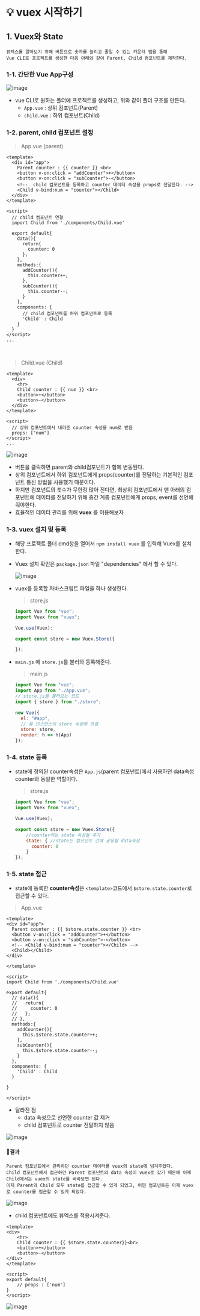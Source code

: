 # 💡 vuex 시작하기

## 1. Vuex와 State
    뷰엑스를 알아보기 위해 버튼으로 숫자를 늘리고 줄일 수 있는 카운터 앱을 통해 
    Vue CLI로 프로젝트를 생성한 다음 아래와 같이 Parent, Child 컴포넌트를 제작한다. 

### 1-1. 간단한 Vue App구성
![image](img/vuex01.PNG)

- vue CLI로 원하는 폴더에 프로젝트를 생성하고, 위와 같이 폴더 구조를 만든다.
  - ```App.vue``` : 상위 컴포넌트(Parent)
  - ```child.vue``` : 하위 컴포넌트(Child)

### 1-2. parent, child 컴포넌트 설정
> App.vue (parent)
```vue
<template>
  <div id="app">
    Parent counter : {{ counter }} <br>
    <button v-on:click = "addCounter">+</button>
    <button v-on:click = "subCounter">-</button>
    <!--  child 컴포넌트를 등록하고 counter 데이터 속성을 props로 전달한다. -->
    <Child v-bind:num = "counter"></Child>
  </div>
</template>

<script>
  // child 컴포넌트 연결
  import Child from './components/Child.vue'

  export default{
    data(){
      return{
        counter: 0
      };
    },
    methods:{
      addCounter(){
        this.counter++;
      },
      subCounter(){
        this.counter--;
      }
    }, 
    components: {
      // child 컴포넌트를 하위 컴포넌트로 등록
      'Child' : Child
    }
  }
</script>
...
```

<br>

> Child.vue (Child)
```vue
<template>
  <div>
    <hr>
    Child counter : {{ num }} <br>
    <button>+</button>
    <button>-</button>
  </div>
</template>

<script>
  // 상위 컴포넌트에서 내려준 counter 속성을 num로 받음
  props: ["num"]
</script>
...
```
![image](img/vuex02-1.gif)

- 버튼을 클릭하면 parent와 child컴포넌트가 함께 변동된다.
- 상위 컴포넌트에서 하위 컴포넌트에게 props(counter)를 전달하는 기본적인 컴포넌트 통신 방법을 사용했기 때문이다.
- 하지만 컴포넌트의 갯수가 무한정 많아 진다면, 최상위 컴포넌트에서 맨 아래의 컴포넌트에 데이터를 전달하기 위해 중간 계층 컴포넌트에게 props, event를 선언해줘야한다.
- 효율적인 데이터 관리를 위해 **vuex** 를 이용해보자 


### 1-3. vuex 설치 및 등록
- 해당 프로젝트 폴더 cmd창을 열어서 ``` npm install vuex ``` 를 입력해 Vuex를 설치한다.
- Vuex 설치 확인은 ```package.json``` 파일 "dependencies" 에서 할 수 있다.

  ![image](img/vuex03.PNG)

- vuex를 등록할 자바스크립트 파일을 하나 생성한다.
  > store.js
  ```javascript
  import Vue from "vue";
  import Vuex from "vuex";

  Vue.use(Vuex);

  export const store = new Vuex.Store({

  });
  ```
- ```main.js``` 에 ```store.js```를 불러와 등록해준다.
  > main.js
  ```javascript
  import Vue from "vue";
  import App from "./App.vue";
  // store.js를 불러오는 코드
  import { store } from "./store";

  new Vue({
    el: "#app",
    // 뷰 인스턴스의 store 속성에 연결
    store: store,
    render: h => h(App)
  });
  ```
  
### 1-4. state 등록
- state에 정의된 counter속성은 ```App.js```(parent 컴포넌트)에서 사용하던 data속성 counter와 동일한 역할이다.

  > store.js
  ```javascript
  import Vue from "vue";
  import Vuex from "vuex";

  Vue.use(Vuex);

  export const store = new Vuex.Store({
      //counter라는 state 속성을 추가
      state: { //state는 컴포넌트 간에 공유할 data속성
        counter: 0
      }
  });
  ```
### 1-5. state 접근
- state에 등록한 **counter속성**은 ```<template>```코드에서  ```$store.state.counter```로 접근할 수 있다.

> App.vue
```vue
<template>
<div id="app">
  Parent counter : {{ $store.state.counter }} <br>
  <button v-on:click = "addCounter">+</button>
  <button v-on:click = "subCounter">-</button>
  <!-- <Child v-bind:num = "counter"></Child> -->
  <Child></Child>
</div>

</template>

<script>
import Child from './components/Child.vue'

export default{
  // data(){
  //   return{
  //     counter: 0
  //   };
  // },
  methods:{
    addCounter(){
      this.$store.state.counter++;
    },
    subCounter(){
      this.$store.state.counter--;
    }
  }, 
  components: {
    'Child' : Child
  }

}

</script>
```

- 달라진 점
  - data 속성으로 선언한 counter 값 제거 
  - child 컴포넌트로 counter 전달하지 않음

![image](img/vuex04.PNG)

#### 📌결과
    Parent 컴포넌트에서 관리하던 counter 데이터를 vuex의 state에 넘겨주었다.
    Child 컴포넌트에서 접근하던 Parent 컴포넌트의 data 속성이 vuex로 갔기 때문에 이제 Child에서는 vuex의 state를 바라보면 된다. 
    이제 Parent와 Child 모두 state를 접근할 수 있게 되었고, 어떤 컴포넌트든 이제 vuex로 counter를 접근할 수 있게 되었다.

![image](img/vuex05.gif)

- child 컴포넌트에도 뷰엑스를 적용시켜준다.

```vue
<template>
<div>
    <hr>
    Child counter : {{ $store.state.counter}}<br>
    <button>+</button>
    <button>-</button>
</div>
</template>

<script>
export default{
    // props : ['num']
}
</script>
```

![image](img/vuex02-1.gif)

